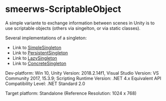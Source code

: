 # smeerws-ScriptableObject

A simple variante to exchange information between scenes in Unity is to use scriptable objects (others via singelton, or via static classes).

Several implementations of a singleton: 
+ Link to [SimpleSingleton](https://github.com/HS-Teaching/smeerws-SimpleSingleton)
+ Link to [PersistentSingleton](https://github.com/HS-Teaching/smeerws-PersistentSingleton)
+ Link to [LazySingleton](https://github.com/HS-Teaching/smeerws-PersistentSingleton)
+ Link to [ConcreteSingleton](https://github.com/HS-Teaching/smeerws-ConcreteSingleton)

Dev-platform: Win 10, Unity Version: 2018.2.14f1, Visual Studio Version: VS Community 2017, 15.3.9;
Scripting Runtime Version: .NET 4.x Equivalent
API Compatibility Level: .NET Standard 2.0

Target platform: Standalone (Reference Resolution: 1024 x 768)
